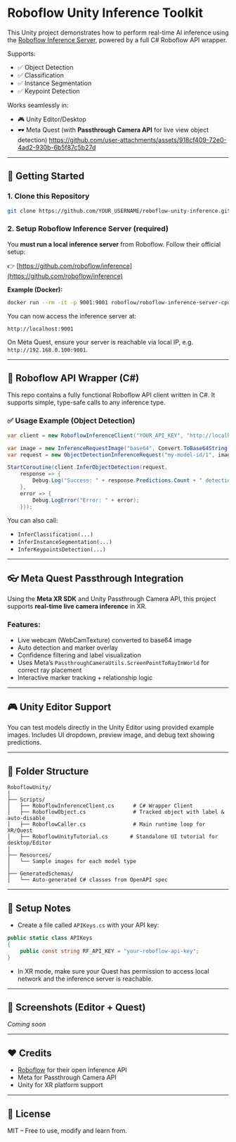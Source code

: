 ﻿# Roboflow Unity Inference Toolkit

This Unity project demonstrates how to perform real-time AI inference using the [Roboflow Inference Server](https://github.com/roboflow/inference), powered by a full C# Roboflow API wrapper.

Supports:
- ✅ Object Detection
- ✅ Classification
- ✅ Instance Segmentation
- ✅ Keypoint Detection

Works seamlessly in:
- 🎮 Unity Editor/Desktop
- 🕶️ Meta Quest (with **Passthrough Camera API** for live view object detection)
https://github.com/user-attachments/assets/918cf409-72e0-4ad2-930b-6b5f87c5b27d

---

## 🚀 Getting Started

### 1. Clone this Repository
```bash
git clone https://github.com/YOUR_USERNAME/roboflow-unity-inference.git
````

### 2. Setup Roboflow Inference Server (required)

You **must run a local inference server** from Roboflow. Follow their official setup:

👉 [https://github.com/roboflow/inference](https://github.com/roboflow/inference)

**Example (Docker):**

```bash
docker run --rm -it -p 9001:9001 roboflow/roboflow-inference-server-cpu:latest
```

You can now access the inference server at:

```
http://localhost:9001
```

On Meta Quest, ensure your server is reachable via local IP, e.g. `http://192.168.0.100:9001`.

---

## 🧠 Roboflow API Wrapper (C#)

This repo contains a fully functional Roboflow API client written in C#.
It supports simple, type-safe calls to any inference type.

### ✅ Usage Example (Object Detection)

```csharp
var client = new RoboflowInferenceClient("YOUR_API_KEY", "http://localhost:9001");

var image = new InferenceRequestImage("base64", Convert.ToBase64String(myTexture.EncodeToPNG()));
var request = new ObjectDetectionInferenceRequest("my-model-id/1", image);

StartCoroutine(client.InferObjectDetection(request, 
    response => {
        Debug.Log("Success: " + response.Predictions.Count + " detections");
    },
    error => {
        Debug.LogError("Error: " + error);
    }));
```

You can also call:

* `InferClassification(...)`
* `InferInstanceSegmentation(...)`
* `InferKeypointsDetection(...)`

---

## 👓 Meta Quest Passthrough Integration

Using the **Meta XR SDK** and Unity Passthrough Camera API, this project supports **real-time live camera inference** in XR.

### Features:

* Live webcam (WebCamTexture) converted to base64 image
* Auto detection and marker overlay
* Confidence filtering and label visualization
* Uses Meta’s `PassthroughCameraUtils.ScreenPointToRayInWorld` for correct ray placement
* Interactive marker tracking + relationship logic

---

## 🎮 Unity Editor Support

You can test models directly in the Unity Editor using provided example images.
Includes UI dropdown, preview image, and debug text showing predictions.

---

## 📂 Folder Structure

```
RoboflowUnity/
│
├── Scripts/
│   ├── RoboflowInferenceClient.cs      # C# Wrapper Client
│   ├── RoboflowObject.cs               # Tracked object with label & auto-disable
│   ├── RoboflowCaller.cs               # Main runtime loop for XR/Quest
│   ├── RoboflowUnityTutorial.cs       # Standalone UI tutorial for desktop/Editor
│
├── Resources/
│   └── Sample images for each model type
│
├── GeneratedSchemas/
│   └── Auto-generated C# classes from OpenAPI spec
```

---

## 🔑 Setup Notes

* Create a file called `APIKeys.cs` with your API key:

```csharp
public static class APIKeys
{
    public const string RF_API_KEY = "your-roboflow-api-key";
}
```

* In XR mode, make sure your Quest has permission to access local network and the inference server is reachable.

---

## 📸 Screenshots (Editor + Quest)

*Coming soon*

---

## ❤️ Credits

* [Roboflow](https://roboflow.com) for their open Inference API
* Meta for Passthrough Camera API
* Unity for XR platform support

---

## 📄 License
MIT – Free to use, modify and learn from.